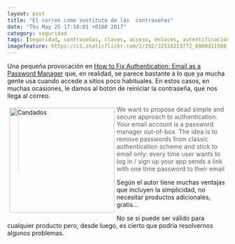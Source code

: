 ```yaml
---
layout: post
title: "El correo como sustituto de las  contraseñas"
date: "Thu May 25 17:10:01 +0100 2017"
category: seguridad
tags: [seguridad, contraseñas, claves, acceso, enlaces, autentificación, autorización]
imagefeature: https://c1.staticflickr.com/1/282/32534213772_0900d11508_m.jpg
---
```





Una pequeña provocación en [How to Fix Authentication: Email as a Password Manager](https://sakurity.com/blog/2015/04/10/email_password_manager.html) que, en realidad, se parece bastante a lo que ya mucha gente usa cuando accede a sitios poco habituales. En estos casos, en muchas ocasiones, le damos al botón de reiniciar la contraseña, que nos llega al correo.

<a href="https://www.flickr.com/photos/fernand0/32534213772" title="Candados"><img src="https://c1.staticflickr.com/1/282/32534213772_0900d11508_m.jpg" width="240"  alt="Candados" style="float:left; margin:5px"></a>

> We want to propose dead simple and secure approach to authentication. Your email account is a password manager out-of-box. The idea is to remove passwords from classic authentication scheme and stick to email only: every time user wants to log in / sign up your app sends a link with one time password to their email

Según el autor tiene muchas ventajas que incluyen la simplicidad, no necesitar productos adicionales, gratis... 

No se si puede ser válido para cualquier producto pero, desde luego, es cierto que podría resolvernos algunos problemas.
